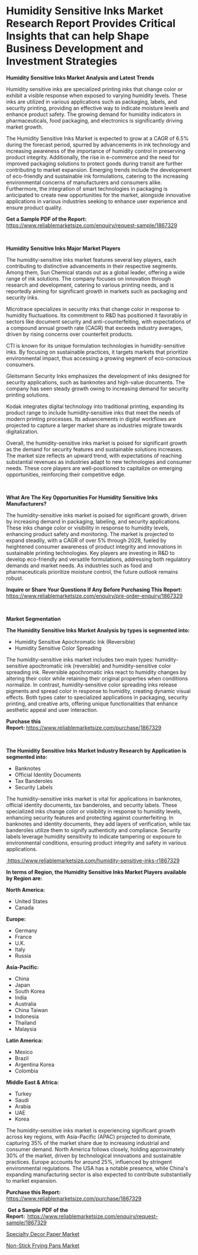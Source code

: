 <p><h1>Humidity Sensitive Inks Market Research Report Provides Critical Insights that can help Shape Business Development and Investment Strategies</h1></p><p><strong>Humidity Sensitive Inks Market Analysis and Latest Trends</strong></p>
<p><p>Humidity sensitive inks are specialized printing inks that change color or exhibit a visible response when exposed to varying humidity levels. These inks are utilized in various applications such as packaging, labels, and security printing, providing an effective way to indicate moisture levels and enhance product safety. The growing demand for humidity indicators in pharmaceuticals, food packaging, and electronics is significantly driving market growth.</p><p>The Humidity Sensitive Inks Market is expected to grow at a CAGR of 6.5% during the forecast period, spurred by advancements in ink technology and increasing awareness of the importance of humidity control in preserving product integrity. Additionally, the rise in e-commerce and the need for improved packaging solutions to protect goods during transit are further contributing to market expansion. Emerging trends include the development of eco-friendly and sustainable ink formulations, catering to the increasing environmental concerns of manufacturers and consumers alike. Furthermore, the integration of smart technologies in packaging is anticipated to create new opportunities for the market, alongside innovative applications in various industries seeking to enhance user experience and ensure product quality.</p></p>
<p><strong>Get a Sample PDF of the Report:&nbsp;</strong> <a href="https://www.reliablemarketsize.com/enquiry/request-sample/1867329?utm_campaign=2115&utm_medium=2&utm_source=Github&utm_content=ia&utm_term=05042025&utm_id=humidity-sensitive-inks">https://www.reliablemarketsize.com/enquiry/request-sample/1867329</a></p>
<p>&nbsp;</p>
<p><strong>Humidity Sensitive Inks Major Market Players</strong></p>
<p><p>The humidity-sensitive inks market features several key players, each contributing to distinctive advancements in their respective segments. Among them, Sun Chemical stands out as a global leader, offering a wide range of ink solutions. The company focuses on innovation through research and development, catering to various printing needs, and is reportedly aiming for significant growth in markets such as packaging and security inks.</p><p>Microtrace specializes in security inks that change color in response to humidity fluctuations. Its commitment to R&D has positioned it favorably in sectors like document security and anti-counterfeiting, with expectations of a compound annual growth rate (CAGR) that exceeds industry averages, driven by rising concerns over counterfeit products.</p><p>CTI is known for its unique formulation technologies in humidity-sensitive inks. By focusing on sustainable practices, it targets markets that prioritize environmental impact, thus accessing a growing segment of eco-conscious consumers.</p><p>Gleitsmann Security Inks emphasizes the development of inks designed for security applications, such as banknotes and high-value documents. The company has seen steady growth owing to increasing demand for security printing solutions.</p><p>Kodak integrates digital technology into traditional printing, expanding its product range to include humidity-sensitive inks that meet the needs of modern printing processes. Its advancements in digital workflows are projected to capture a larger market share as industries migrate towards digitalization.</p><p>Overall, the humidity-sensitive inks market is poised for significant growth as the demand for security features and sustainable solutions increases. The market size reflects an upward trend, with expectations of reaching substantial revenues as industries adapt to new technologies and consumer needs. These core players are well-positioned to capitalize on emerging opportunities, reinforcing their competitive edge.</p></p>
<p>&nbsp;</p>
<p><strong>What Are The Key Opportunities For Humidity Sensitive Inks Manufacturers?</strong></p>
<p><p>The humidity-sensitive inks market is poised for significant growth, driven by increasing demand in packaging, labeling, and security applications. These inks change color or visibility in response to humidity levels, enhancing product safety and monitoring. The market is projected to expand steadily, with a CAGR of over 5% through 2028, fueled by heightened consumer awareness of product integrity and innovations in sustainable printing technologies. Key players are investing in R&D to develop eco-friendly and versatile formulations, addressing both regulatory demands and market needs. As industries such as food and pharmaceuticals prioritize moisture control, the future outlook remains robust.</p></p>
<p><strong>Inquire or Share Your Questions If Any Before Purchasing This Report:</strong> <a href="https://www.reliablemarketsize.com/enquiry/pre-order-enquiry/1867329?utm_campaign=2115&utm_medium=2&utm_source=Github&utm_content=ia&utm_term=05042025&utm_id=humidity-sensitive-inks">https://www.reliablemarketsize.com/enquiry/pre-order-enquiry/1867329</a></p>
<p>&nbsp;</p>
<p><strong>Market Segmentation</strong></p>
<p><strong>The Humidity Sensitive Inks Market Analysis by types is segmented into:</strong></p>
<p><ul><li>Humidity Sensitive Apochromatic Ink (Reversible)</li><li>Humidity Sensitive Color Spreading</li></ul></p>
<p><p>The humidity-sensitive inks market includes two main types: humidity-sensitive apochromatic ink (reversible) and humidity-sensitive color spreading ink. Reversible apochromatic inks react to humidity changes by altering their color while retaining their original properties when conditions normalize. In contrast, humidity-sensitive color spreading inks release pigments and spread color in response to humidity, creating dynamic visual effects. Both types cater to specialized applications in packaging, security printing, and creative arts, offering unique functionalities that enhance aesthetic appeal and user interaction.</p></p>
<p><strong>Purchase this Report:&nbsp;</strong><a href="https://www.reliablemarketsize.com/purchase/1867329?utm_campaign=2115&utm_medium=2&utm_source=Github&utm_content=ia&utm_term=05042025&utm_id=humidity-sensitive-inks">https://www.reliablemarketsize.com/purchase/1867329</a></p>
<p>&nbsp;</p>
<p><strong>The Humidity Sensitive Inks Market Industry Research by Application is segmented into:</strong></p>
<p><ul><li>Banknotes</li><li>Official Identity Documents</li><li>Tax Banderoles</li><li>Security Labels</li></ul></p>
<p><p>The humidity-sensitive inks market is vital for applications in banknotes, official identity documents, tax banderoles, and security labels. These specialized inks change color or visibility in response to humidity levels, enhancing security features and protecting against counterfeiting. In banknotes and identity documents, they add layers of verification, while tax banderoles utilize them to signify authenticity and compliance. Security labels leverage humidity sensitivity to indicate tampering or exposure to environmental conditions, ensuring product integrity and safety in various applications.</p></p>
<p><a href="https://www.reliablemarketsize.com/humidity-sensitive-inks-r1867329?utm_campaign=2115&utm_medium=2&utm_source=Github&utm_content=ia&utm_term=05042025&utm_id=humidity-sensitive-inks">&nbsp;https://www.reliablemarketsize.com/humidity-sensitive-inks-r1867329</a></p>
<p><strong>In terms of Region, the Humidity Sensitive Inks Market Players available by Region are:</strong></p>
<p>
    <p> <strong> North America: </strong>
        <ul>
            <li>United States</li>
            <li>Canada</li>
        </ul>
        </p> 
    <p> <strong> Europe: </strong>
        <ul>
            <li>Germany</li>
            <li>France</li>
            <li>U.K.</li>
            <li>Italy</li>
            <li>Russia</li>
        </ul>
        </p> 
    <p> <strong> Asia-Pacific: </strong>
        <ul>
            <li>China</li>
            <li>Japan</li>
            <li>South Korea</li>
            <li>India</li>
            <li>Australia</li>
            <li>China Taiwan</li>
            <li>Indonesia</li>
            <li>Thailand</li>
            <li>Malaysia</li>
        </ul>
        </p> 
    <p> <strong> Latin America: </strong>
        <ul>
            <li>Mexico</li>
            <li>Brazil</li>
            <li>Argentina Korea</li>
            <li>Colombia</li>
        </ul>
        </p> 
    <p> <strong> Middle East & Africa: </strong>
        <ul>
            <li>Turkey</li>
            <li>Saudi</li>
            <li>Arabia</li>
            <li>UAE</li>
            <li>Korea</li>
        </ul>
    </p>
    </p>
<p><p>The humidity-sensitive inks market is experiencing significant growth across key regions, with Asia-Pacific (APAC) projected to dominate, capturing 35% of the market share due to increasing industrial and consumer demand. North America follows closely, holding approximately 30% of the market, driven by technological innovations and sustainable practices. Europe accounts for around 25%, influenced by stringent environmental regulations. The USA has a notable presence, while China's expanding manufacturing sector is also expected to contribute substantially to market expansion.</p></p>
<p><strong>Purchase this Report: </strong><a href="https://www.reliablemarketsize.com/purchase/1867329?utm_campaign=2115&utm_medium=2&utm_source=Github&utm_content=ia&utm_term=05042025&utm_id=humidity-sensitive-inks">https://www.reliablemarketsize.com/purchase/1867329</a></p>
<p>&nbsp;<strong>Get a Sample PDF of the Report:&nbsp;&nbsp;</strong><a href="https://www.reliablemarketsize.com/enquiry/request-sample/1867329?utm_campaign=2115&utm_medium=2&utm_source=Github&utm_content=ia&utm_term=05042025&utm_id=humidity-sensitive-inks">https://www.reliablemarketsize.com/enquiry/request-sample/1867329</a></p>
<p><strong></strong></p>
<p><p><a href="https://github.com/sofayahoo2023/Market-Research-Report-List-7/blob/main/specialty-decor-paper-market.md?utm_campaign=2115&utm_medium=2&utm_source=Github&utm_content=ia&utm_term=05042025&utm_id=humidity-sensitive-inks">Specialty Decor Paper Market</a></p><p><a href="https://github.com/wwwkeltoum/Market-Research-Report-List-5/blob/main/non-stick-frying-pans-market.md?utm_campaign=2115&utm_medium=2&utm_source=Github&utm_content=ia&utm_term=05042025&utm_id=humidity-sensitive-inks">Non-Stick Frying Pans Market</a></p></p>
